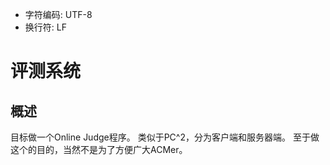 ﻿* 字符编码: UTF-8
* 换行符: LF

# 评测系统

## 概述

目标做一个Online Judge程序。
类似于PC^2，分为客户端和服务器端。
至于做这个的目的，当然不是为了方便广大ACMer。